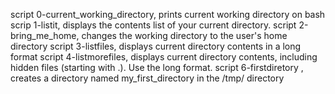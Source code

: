 script 0-current_working_directory, prints current working directory on bash
scrip 1-listit, displays the contents list of your current directory.
script 2-bring_me_home, changes the working directory to the user's home directory
script 3-listfiles, displays current directory contents in a long format
script 4-listmorefiles, displays current directory contents, including hidden files (starting with .). Use the long format.
script 6-firstdiretory , creates a directory named my_first_directory in the /tmp/ directory
